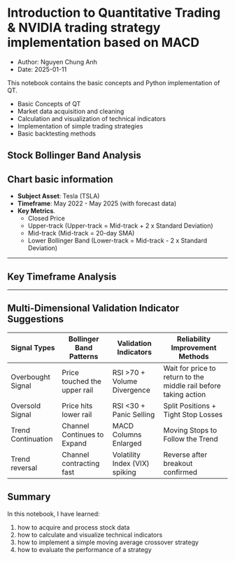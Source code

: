 # Introduction to Quantitative Trading & NVIDIA trading strategy implementation based on MACD
- Author: Nguyen Chung Anh
- Date: 2025-01-11

This notebook contains the basic concepts and Python implementation of QT.
- Basic Concepts of QT
- Market data acquisition and cleaning
- Calculation and visualization of technical indicators
- Implementation of simple trading strategies
- Basic backtesting methods



## Stock Bollinger Band Analysis

## Chart basic information
- **Subject Asset**: Tesla (TSLA)
- **Timeframe**: May 2022 - May 2025 (with forecast data)
- **Key Metrics**.
  - Closed Price
  - Upper-track (Upper-track = Mid-track + 2 x Standard Deviation)
  - Mid-track (Mid-track = 20-day SMA)
  - Lower Bollinger Band (Lower-track = Mid-track - 2 x Standard Deviation)

---

## Key Timeframe Analysis

----

## Multi-Dimensional Validation Indicator Suggestions
| Signal Types | Bollinger Band Patterns | Validation Indicators | Reliability Improvement Methods |
|----------------|------------------|-----------------------|-----------------------|
| Overbought Signal | Price touched the upper rail | RSI >70 + Volume Divergence | Wait for price to return to the middle rail before taking action |
| Oversold Signal | Price hits lower rail | RSI <30 + Panic Selling | Split Positions + Tight Stop Losses |
| Trend Continuation | Channel Continues to Expand | MACD Columns Enlarged | Moving Stops to Follow the Trend |
| Trend reversal | Channel contracting fast | Volatility Index (VIX) spiking | Reverse after breakout confirmed |


## Summary

In this notebook, I have learned:
1. how to acquire and process stock data
2. how to calculate and visualize technical indicators
3. how to implement a simple moving average crossover strategy
4. how to evaluate the performance of a strategy
